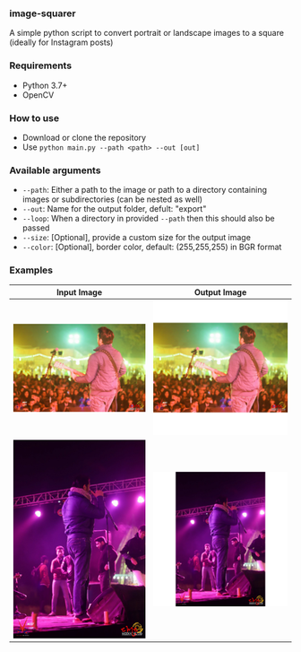 ### image-squarer
A simple python script to convert portrait or landscape images to a square (ideally for Instagram posts)

### Requirements

- Python 3.7+
- OpenCV

### How to use

- Download or clone the repository
- Use `python main.py --path <path> --out [out]`

### Available arguments

- `--path`: Either a path to the image or path to a directory containing images or subdirectories (can be nested as well)
- `--out`: Name for the output folder, defult: "export"
- `--loop`: When a directory in provided `--path` then this should also be passed
- `--size`: [Optional], provide a custom size for the output image
- `--color`: [Optional], border color, default: (255,255,255) in BGR format

### Examples

|    Input Image     |    Output Image     |
|:------------------:|:-------------------:|
| ![](meta/in_1.jpg) | ![](meta/out_1.jpg) |
| ![](meta/in_2.jpg) | ![](meta/out_2.jpg) |